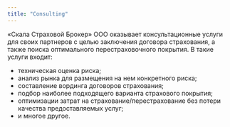 ```yaml
---
title: "Consulting"
---
```


«Скала Страховой Брокер» ООО оказывает консультационные услуги для своих
партнеров с целью заключения договора страхования, а также поиска оптимального
перестраховочного покрытия.
В такие услуги входит:
* техническая оценка риска;
* анализ рынка для размещения на нем конкретного риска;
* составление вординга договоров страхования;
* подбор наиболее подходящего варианта страхового покрытия;
* оптимизации затрат на страхование/перестрахование без потери качества
предоставляемых услуг;
* и многое другое.